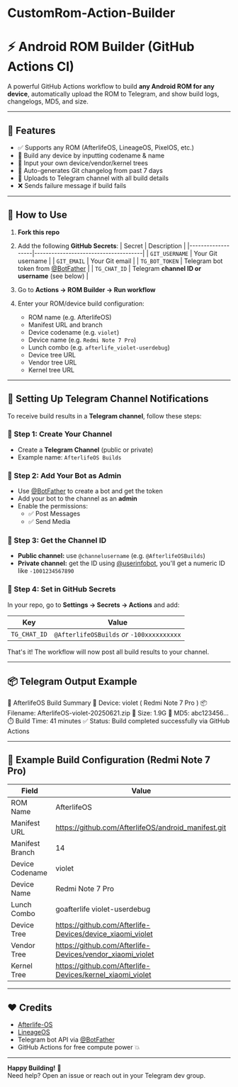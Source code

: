 # CustomRom-Action-Builder
# ⚡️ Android ROM Builder (GitHub Actions CI)

A powerful GitHub Actions workflow to build **any Android ROM for any device**, automatically upload the ROM to Telegram, and show build logs, changelogs, MD5, and size.

---

## 🔧 Features

- ✅ Supports any ROM (AfterlifeOS, LineageOS, PixelOS, etc.)
- 📱 Build any device by inputting codename & name
- 🌲 Input your own device/vendor/kernel trees
- 📜 Auto-generates Git changelog from past 7 days
- 📨 Uploads to Telegram channel with all build details
- ❌ Sends failure message if build fails

---

## 🚀 How to Use

1. **Fork this repo**
2. Add the following **GitHub Secrets**:
   | Secret            | Description                          |
   |-------------------|--------------------------------------|
   | `GIT_USERNAME`    | Your Git username                    |
   | `GIT_EMAIL`       | Your Git email                       |
   | `TG_BOT_TOKEN`    | Telegram bot token from [@BotFather](https://t.me/BotFather) |
   | `TG_CHAT_ID`      | Telegram **channel ID or username** (see below) |

3. Go to **Actions → ROM Builder → Run workflow**
4. Enter your ROM/device build configuration:
   - ROM name (e.g. AfterlifeOS)
   - Manifest URL and branch
   - Device codename (e.g. `violet`)
   - Device name (e.g. `Redmi Note 7 Pro`)
   - Lunch combo (e.g. `afterlife_violet-userdebug`)
   - Device tree URL
   - Vendor tree URL
   - Kernel tree URL

---

## 📨 Setting Up Telegram Channel Notifications

To receive build results in a **Telegram channel**, follow these steps:

### 🔹 Step 1: Create Your Channel
- Create a **Telegram Channel** (public or private)
- Example name: `AfterlifeOS Builds`

### 🔹 Step 2: Add Your Bot as Admin
- Use [@BotFather](https://t.me/BotFather) to create a bot and get the token
- Add your bot to the channel as an **admin**
- Enable the permissions:
  - ✅ Post Messages
  - ✅ Send Media

### 🔹 Step 3: Get the Channel ID
- **Public channel:** use `@channelusername` (e.g. `@AfterlifeOSBuilds`)
- **Private channel:** get the ID using [@userinfobot](https://t.me/userinfobot), you'll get a numeric ID like `-1001234567890`

### 🔹 Step 4: Set in GitHub Secrets
In your repo, go to **Settings → Secrets → Actions** and add:

| Key           | Value                     |
|---------------|---------------------------|
| `TG_CHAT_ID`  | `@AfterlifeOSBuilds` *or* `-100xxxxxxxxxx` |

That's it! The workflow will now post all build results to your channel.

---

## 📦 Telegram Output Example
🎯 AfterlifeOS Build Summary
📱 Device: violet ( Redmi Note 7 Pro )
📦 Filename: AfterlifeOS-violet-20250621.zip
🧩 Size: 1.9G
🔐 MD5: abc123456...
⏱️ Build Time: 41 minutes
✅ Status: Build completed successfully via GitHub Actions



---

## 📱 Example Build Configuration (Redmi Note 7 Pro)

| Field              | Value                                                           |
|-------------------|------------------------------------------------------------------|
| ROM Name          | AfterlifeOS                                                     |
| Manifest URL      | https://github.com/AfterlifeOS/android_manifest.git            |
| Manifest Branch   | 14                                                              |
| Device Codename   | violet                                                          |
| Device Name       | Redmi Note 7 Pro                                                |
| Lunch Combo       | goafterlife violet-userdebug                                    |
| Device Tree       | https://github.com/Afterlife-Devices/device_xiaomi_violet       |
| Vendor Tree       | https://github.com/Afterlife-Devices/vendor_xiaomi_violet       |
| Kernel Tree       | https://github.com/Afterlife-Devices/kernel_xiaomi_violet       |

---

## ❤️ Credits

- [Afterlife-OS](https://github.com/Afterlife-OS)
- [LineageOS](https://github.com/LineageOS)
- Telegram bot API via [@BotFather](https://t.me/BotFather)
- GitHub Actions for free compute power 💥

---

**Happy Building!** 🧪  
Need help? Open an issue or reach out in your Telegram dev group.

